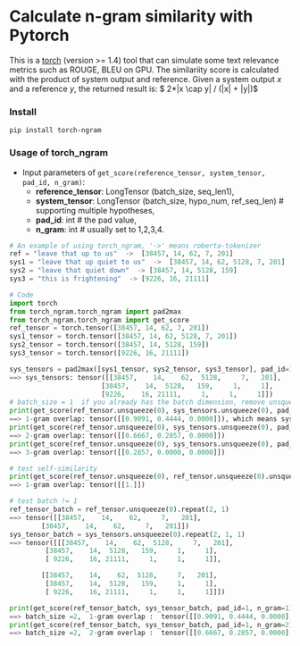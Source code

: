 #  Calculate n-gram similarity with Pytorch 
This is a [torch](https://pytorch.org/ "torch") (version >= 1.4) tool that can simulate some text relevance metrics such as ROUGE, BLEU on GPU.  The similariity score is calculated with the product of system output and reference. Given a system output $x$
 and a reference $y$, the returned result is:   $ 2*|x \cap y| / (|x| + |y|)$

### Install
``` 
pip install torch-ngram
```

### Usage of torch_ngram
- Input parameters of `get_score(reference_tensor, system_tensor, pad_id, n_gram)`: 
  * **reference_tensor**: LongTensor (batch_size, seq_len1), 
  * **system_tensor**: LongTensor (batch_size, hypo_num, ref_seq_len)  # supporting multiple hypotheses, 
  * **pad_id**: int # the pad value, 
  * **n_gram**: int # usually set to 1,2,3,4. 

```python
# An example of using torch_ngram, '->' means roberta-tokenizer
ref = "leave that up to us"  ->  [38457, 14, 62, 7, 201]
sys1 = "leave that up quiet to us"  ->  [38457, 14, 62, 5128, 7, 201]
sys2 = "leave that quiet down"  -> [38457, 14, 5128, 159]
sys3 = "this is frightening"  -> [9226, 16, 21111]

# Code
import torch
from torch_ngram.torch_ngram import pad2max
from torch_ngram.torch_ngram import get_score
ref_tensor = torch.tensor([38457, 14, 62, 7, 201])
sys1_tensor = torch.tensor([38457, 14, 62, 5128, 7, 201])
sys2_tensor = torch.tensor([38457, 14, 5128, 159])
sys3_tensor = torch.tensor([9226, 16, 21111])

sys_tensors = pad2max([sys1_tensor, sys2_tensor, sys3_tensor], pad_id=1)
==> sys_tensors: tensor([[38457,    14,    62,  5128,     7,   201],
                       [38457,    14,  5128,   159,     1,     1],
                       [9226,    16, 21111,     1,     1,     1]])
# batch_size = 1  if you already has the batch dimension, remove unsqueeze(0)
print(get_score(ref_tensor.unsqueeze(0), sys_tensors.unsqueeze(0), pad_id=1, n_gram=1))
==> 1-gram overlap: tensor([[0.9091, 0.4444, 0.0000]]), which means sys1 is most similar to ref based on 1-gram overlap
print(get_score(ref_tensor.unsqueeze(0), sys_tensors.unsqueeze(0), pad_id=1, n_gram=2))
==> 2-gram overlap: tensor([[0.6667, 0.2857, 0.0000]])
print(get_score(ref_tensor.unsqueeze(0), sys_tensors.unsqueeze(0), pad_id=1, n_gram=3))
==> 3-gram overlap: tensor([[0.2857, 0.0000, 0.0000]])

# test self-similarity
print(get_score(ref_tensor.unsqueeze(0), ref_tensor.unsqueeze(0).unsqueeze(0), pad_id=1, n_gram=1))
==> 1-gram overlap: tensor([[1.]])

# test batch != 1
ref_tensor_batch = ref_tensor.unsqueeze(0).repeat(2, 1)
==> tensor([[38457,    14,    62,     7,   201],
        [38457,    14,    62,     7,   201]])
sys_tensor_batch = sys_tensors.unsqueeze(0).repeat(2, 1, 1)
==> tensor([[[38457,    14,    62,  5128,     7,   201],
         [38457,    14,  5128,   159,     1,     1],
         [ 9226,    16, 21111,     1,     1,     1]],

        [[38457,    14,    62,  5128,     7,   201],
         [38457,    14,  5128,   159,     1,     1],
         [ 9226,    16, 21111,     1,     1,     1]]])

print(get_score(ref_tensor_batch, sys_tensor_batch, pad_id=1, n_gram=1))
==> batch_size =2,  1-gram overlap :  tensor([[0.9091, 0.4444, 0.0000], [0.9091, 0.4444, 0.0000]])
print(get_score(ref_tensor_batch, sys_tensor_batch, pad_id=1, n_gram=2))
==> batch_size =2,  2-gram overlap :  tensor([[0.6667, 0.2857, 0.0000],  [0.6667, 0.2857, 0.0000]])
```
